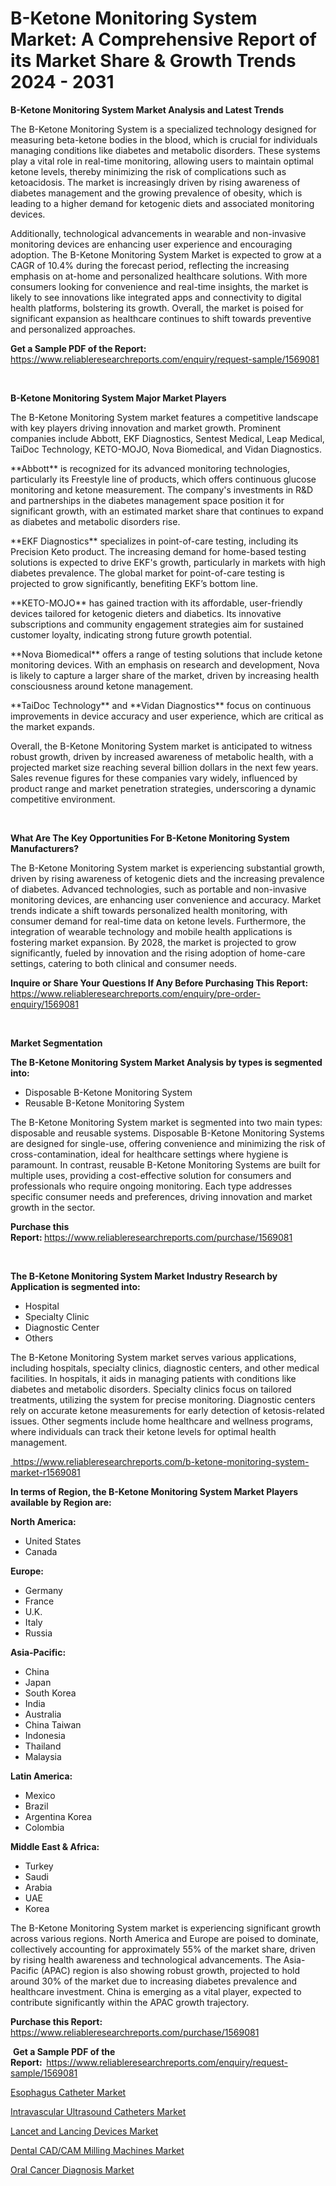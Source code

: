 <p><h1>B-Ketone Monitoring System Market: A Comprehensive Report of its Market Share & Growth Trends 2024 - 2031</h1></p><p><strong>B-Ketone Monitoring System Market Analysis and Latest Trends</strong></p>
<p><p>The B-Ketone Monitoring System is a specialized technology designed for measuring beta-ketone bodies in the blood, which is crucial for individuals managing conditions like diabetes and metabolic disorders. These systems play a vital role in real-time monitoring, allowing users to maintain optimal ketone levels, thereby minimizing the risk of complications such as ketoacidosis. The market is increasingly driven by rising awareness of diabetes management and the growing prevalence of obesity, which is leading to a higher demand for ketogenic diets and associated monitoring devices.</p><p>Additionally, technological advancements in wearable and non-invasive monitoring devices are enhancing user experience and encouraging adoption. The B-Ketone Monitoring System Market is expected to grow at a CAGR of 10.4% during the forecast period, reflecting the increasing emphasis on at-home and personalized healthcare solutions. With more consumers looking for convenience and real-time insights, the market is likely to see innovations like integrated apps and connectivity to digital health platforms, bolstering its growth. Overall, the market is poised for significant expansion as healthcare continues to shift towards preventive and personalized approaches.</p></p>
<p><strong>Get a Sample PDF of the Report:&nbsp;</strong> <a href="https://www.reliableresearchreports.com/enquiry/request-sample/1569081?utm_campaign=13&utm_medium=2&utm_source=Github&utm_content=ia&utm_term=14102024&utm_id=b-ketone-monitoring-system">https://www.reliableresearchreports.com/enquiry/request-sample/1569081</a></p>
<p>&nbsp;</p>
<p><strong>B-Ketone Monitoring System Major Market Players</strong></p>
<p><p>The B-Ketone Monitoring System market features a competitive landscape with key players driving innovation and market growth. Prominent companies include Abbott, EKF Diagnostics, Sentest Medical, Leap Medical, TaiDoc Technology, KETO-MOJO, Nova Biomedical, and Vidan Diagnostics. </p><p>**Abbott** is recognized for its advanced monitoring technologies, particularly its Freestyle line of products, which offers continuous glucose monitoring and ketone measurement. The company's investments in R&D and partnerships in the diabetes management space position it for significant growth, with an estimated market share that continues to expand as diabetes and metabolic disorders rise.</p><p>**EKF Diagnostics** specializes in point-of-care testing, including its Precision Keto product. The increasing demand for home-based testing solutions is expected to drive EKF's growth, particularly in markets with high diabetes prevalence. The global market for point-of-care testing is projected to grow significantly, benefiting EKF’s bottom line.</p><p>**KETO-MOJO** has gained traction with its affordable, user-friendly devices tailored for ketogenic dieters and diabetics. Its innovative subscriptions and community engagement strategies aim for sustained customer loyalty, indicating strong future growth potential.</p><p>**Nova Biomedical** offers a range of testing solutions that include ketone monitoring devices. With an emphasis on research and development, Nova is likely to capture a larger share of the market, driven by increasing health consciousness around ketone management.</p><p>**TaiDoc Technology** and **Vidan Diagnostics** focus on continuous improvements in device accuracy and user experience, which are critical as the market expands. </p><p>Overall, the B-Ketone Monitoring System market is anticipated to witness robust growth, driven by increased awareness of metabolic health, with a projected market size reaching several billion dollars in the next few years. Sales revenue figures for these companies vary widely, influenced by product range and market penetration strategies, underscoring a dynamic competitive environment.</p></p>
<p>&nbsp;</p>
<p><strong>What Are The Key Opportunities For B-Ketone Monitoring System Manufacturers?</strong></p>
<p><p>The B-Ketone Monitoring System market is experiencing substantial growth, driven by rising awareness of ketogenic diets and the increasing prevalence of diabetes. Advanced technologies, such as portable and non-invasive monitoring devices, are enhancing user convenience and accuracy. Market trends indicate a shift towards personalized health monitoring, with consumer demand for real-time data on ketone levels. Furthermore, the integration of wearable technology and mobile health applications is fostering market expansion. By 2028, the market is projected to grow significantly, fueled by innovation and the rising adoption of home-care settings, catering to both clinical and consumer needs.</p></p>
<p><strong>Inquire or Share Your Questions If Any Before Purchasing This Report:</strong> <a href="https://www.reliableresearchreports.com/enquiry/pre-order-enquiry/1569081?utm_campaign=13&utm_medium=2&utm_source=Github&utm_content=ia&utm_term=14102024&utm_id=b-ketone-monitoring-system">https://www.reliableresearchreports.com/enquiry/pre-order-enquiry/1569081</a></p>
<p>&nbsp;</p>
<p><strong>Market Segmentation</strong></p>
<p><strong>The B-Ketone Monitoring System Market Analysis by types is segmented into:</strong></p>
<p><ul><li>Disposable B-Ketone Monitoring System</li><li>Reusable B-Ketone Monitoring System</li></ul></p>
<p><p>The B-Ketone Monitoring System market is segmented into two main types: disposable and reusable systems. Disposable B-Ketone Monitoring Systems are designed for single-use, offering convenience and minimizing the risk of cross-contamination, ideal for healthcare settings where hygiene is paramount. In contrast, reusable B-Ketone Monitoring Systems are built for multiple uses, providing a cost-effective solution for consumers and professionals who require ongoing monitoring. Each type addresses specific consumer needs and preferences, driving innovation and market growth in the sector.</p></p>
<p><strong>Purchase this Report:&nbsp;</strong><a href="https://www.reliableresearchreports.com/purchase/1569081?utm_campaign=13&utm_medium=2&utm_source=Github&utm_content=ia&utm_term=14102024&utm_id=b-ketone-monitoring-system">https://www.reliableresearchreports.com/purchase/1569081</a></p>
<p>&nbsp;</p>
<p><strong>The B-Ketone Monitoring System Market Industry Research by Application is segmented into:</strong></p>
<p><ul><li>Hospital</li><li>Specialty Clinic</li><li>Diagnostic Center</li><li>Others</li></ul></p>
<p><p>The B-Ketone Monitoring System market serves various applications, including hospitals, specialty clinics, diagnostic centers, and other medical facilities. In hospitals, it aids in managing patients with conditions like diabetes and metabolic disorders. Specialty clinics focus on tailored treatments, utilizing the system for precise monitoring. Diagnostic centers rely on accurate ketone measurements for early detection of ketosis-related issues. Other segments include home healthcare and wellness programs, where individuals can track their ketone levels for optimal health management.</p></p>
<p><a href="https://www.reliableresearchreports.com/b-ketone-monitoring-system-market-r1569081?utm_campaign=13&utm_medium=2&utm_source=Github&utm_content=ia&utm_term=14102024&utm_id=b-ketone-monitoring-system">&nbsp;https://www.reliableresearchreports.com/b-ketone-monitoring-system-market-r1569081</a></p>
<p><strong>In terms of Region, the B-Ketone Monitoring System Market Players available by Region are:</strong></p>
<p>
    <p> <strong> North America: </strong>
        <ul>
            <li>United States</li>
            <li>Canada</li>
        </ul>
        </p> 
    <p> <strong> Europe: </strong>
        <ul>
            <li>Germany</li>
            <li>France</li>
            <li>U.K.</li>
            <li>Italy</li>
            <li>Russia</li>
        </ul>
        </p> 
    <p> <strong> Asia-Pacific: </strong>
        <ul>
            <li>China</li>
            <li>Japan</li>
            <li>South Korea</li>
            <li>India</li>
            <li>Australia</li>
            <li>China Taiwan</li>
            <li>Indonesia</li>
            <li>Thailand</li>
            <li>Malaysia</li>
        </ul>
        </p> 
    <p> <strong> Latin America: </strong>
        <ul>
            <li>Mexico</li>
            <li>Brazil</li>
            <li>Argentina Korea</li>
            <li>Colombia</li>
        </ul>
        </p> 
    <p> <strong> Middle East & Africa: </strong>
        <ul>
            <li>Turkey</li>
            <li>Saudi</li>
            <li>Arabia</li>
            <li>UAE</li>
            <li>Korea</li>
        </ul>
    </p>
    </p>
<p><p>The B-Ketone Monitoring System market is experiencing significant growth across various regions. North America and Europe are poised to dominate, collectively accounting for approximately 55% of the market share, driven by rising health awareness and technological advancements. The Asia-Pacific (APAC) region is also showing robust growth, projected to hold around 30% of the market due to increasing diabetes prevalence and healthcare investment. China is emerging as a vital player, expected to contribute significantly within the APAC growth trajectory.</p></p>
<p><strong>Purchase this Report: </strong><a href="https://www.reliableresearchreports.com/purchase/1569081?utm_campaign=13&utm_medium=2&utm_source=Github&utm_content=ia&utm_term=14102024&utm_id=b-ketone-monitoring-system">https://www.reliableresearchreports.com/purchase/1569081</a></p>
<p>&nbsp;<strong>Get a Sample PDF of the Report:&nbsp;&nbsp;</strong><a href="https://www.reliableresearchreports.com/enquiry/request-sample/1569081?utm_campaign=13&utm_medium=2&utm_source=Github&utm_content=ia&utm_term=14102024&utm_id=b-ketone-monitoring-system">https://www.reliableresearchreports.com/enquiry/request-sample/1569081</a></p>
<p><strong></strong></p>
<p><p><a href="https://github.com/roydonhol47/Market-Research-Report-List-1/blob/main/esophagus-catheter-market.md?utm_campaign=13&utm_medium=2&utm_source=Github&utm_content=ia&utm_term=14102024&utm_id=b-ketone-monitoring-system">Esophagus Catheter Market</a></p><p><a href="https://www.linkedin.com/pulse/intravascular-ultrasound-catheters-market-navigating-challenges-r2erc?trk=public_post_embed_feed-article-content&utm_campaign=13&utm_medium=2&utm_source=Github&utm_content=ia&utm_term=14102024&utm_id=b-ketone-monitoring-system">Intravascular Ultrasound Catheters Market</a></p><p><a href="https://www.linkedin.com/pulse/lancet-lancing-devices-momentum-charting-7-cagr-path-2024-2031-enyxc?trk=public_post_embed_feed-article-content&utm_campaign=13&utm_medium=2&utm_source=Github&utm_content=ia&utm_term=14102024&utm_id=b-ketone-monitoring-system">Lancet and Lancing Devices Market</a></p><p><a href="https://www.linkedin.com/pulse/dental-cadcam-milling-machines-market-essentials-key-players-zheec?trk=public_post_embed_feed-article-content&utm_campaign=13&utm_medium=2&utm_source=Github&utm_content=ia&utm_term=14102024&utm_id=b-ketone-monitoring-system">Dental CAD/CAM Milling Machines Market</a></p><p><a href="https://github.com/pinesamshigoz/Market-Research-Report-List-1/blob/main/oral-cancer-diagnosis-market.md?utm_campaign=13&utm_medium=2&utm_source=Github&utm_content=ia&utm_term=14102024&utm_id=b-ketone-monitoring-system">Oral Cancer Diagnosis Market</a></p></p>